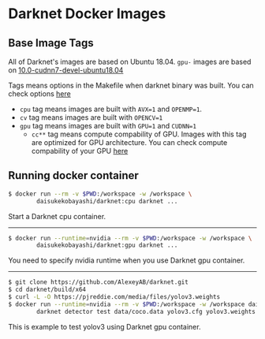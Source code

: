 # Darknet Docker Images

## Base Image Tags

All of Darknet's images are based on Ubuntu 18.04. ``gpu-`` images are based on [10.0-cudnn7-devel-ubuntu18.04](https://hub.docker.com/r/nvidia/cuda/ "nvidia/cuda")

Tags means options in the Makefile when darknet binary was built. You can check options [here](https://github.com/AlexeyAB/darknet#how-to-compile-on-linux "How to compile on Linux")

* ``cpu`` tag means images are built with `AVX=1` and `OPENMP=1`.
* ``cv`` tag means images are built with `OPENCV=1`
* ``gpu`` tag means images are built with ``GPU=1`` and ``CUDNN=1``
    - ``cc**`` tag means compute compability of GPU. Images with this tag are optimized for GPU architecture. You can check compute compability of your GPU [here](https://developer.nvidia.com/cuda-gpus "CUDA GPUs")

## Running docker container

```sh
$ docker run --rm -v $PWD:/workspace -w /workspace \
        daisukekobayashi/darknet:cpu darknet ...
```

Start a Darknet cpu container.

---

```sh
$ docker run --runtime=nvidia --rm -v $PWD:/workspace -w /workspace \
        daisukekobayashi/darknet:gpu darknet ...
```

You need to specify nvidia runtime when you use Darknet gpu container.

---

```sh
$ git clone https://github.com/AlexeyAB/darknet.git
$ cd darknet/build/x64
$ curl -L -O https://pjreddie.com/media/files/yolov3.weights
$ docker run --runtime=nvidia --rm -v $PWD:/workspace -w /workspace daisukekobayashi/darknet:gpu \
        darknet detector test data/coco.data yolov3.cfg yolov3.weights -i 0 -thresh 0.25 dog.jpg -ext_output
```

This is example to test yolov3 using Darknet gpu container.

